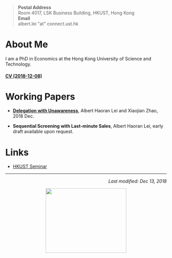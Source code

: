> **Postal Address**  <br> Room 4017, LSK Business Building,
> HKUST, Hong Kong <br>
> **Email** <br>
> albert.lei "at" connect.ust.hk  



# About Me

I am a PhD in Economics at the Hong Kong University of Science and Technology.  

#### [CV (2018-12-08)](https://albertlei.github.io/cv/cv.pdf)


# Working Papers
- [**Delegation with Unawareness**](https://albertlei.github.io/papers/delegation181213.pdf), Albert Haoran Lei and Xiaojian Zhao, 2018 Dec.

- **Sequential Screening with Last-minute Sales**, Albert Haoran Lei, early draft available upon request.

# Links

- [HKUST Seminar](http://www.bm.ust.hk/econ/seminars-and-events/seminars-workshop/research-seminars)


--- 

<p align="right"><I>Last modified: Dec 13, 2018</I></p>

<center>
    <img src='https://user-images.githubusercontent.com/16741954/53262587-f7a0e800-3711-11e9-9365-8a69babe5e62.jpg' height="200.8" width="252.8">
</center>  


